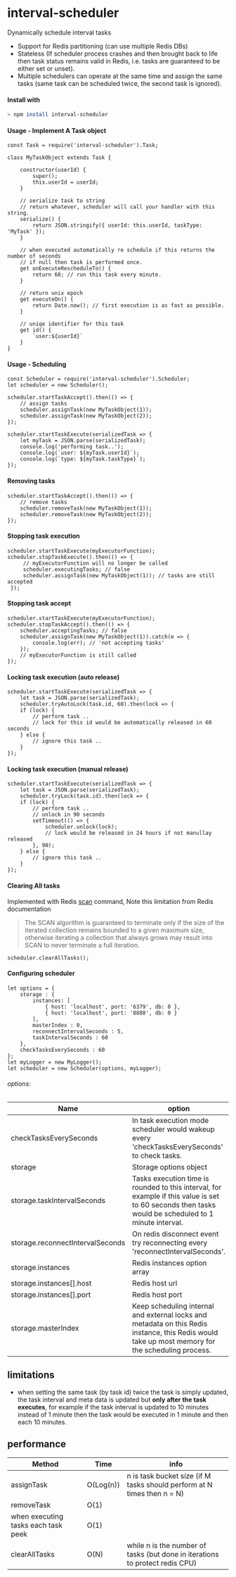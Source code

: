 # interval-scheduler
Dynamically schedule interval tasks
 - Support for Redis partitioning (can use multiple Redis DBs)
 - Stateless (If scheduler process crashes and then brought back to life 
   then task status remains valid in Redis, i.e. tasks are guaranteed to be either set or unset).
 - Multiple schedulers can operate at the same time and assign the same tasks (same task can be scheduled twice, the second task is ignored). 

#### Install with
```bash
> npm install interval-scheduler
```

#### Usage - Implement A Task object
``` 
const Task = require('interval-scheduler').Task;

class MyTaskObject extends Task {

    constructor(userId) {
        super();
        this.userId = userId;
    }

    // serialize task to string
    // return whatever, scheduler will call your handler with this string.
    serialize() {
        return JSON.stringify({ userId: this.userId, taskType: 'MyTask' });
    }

    // when executed automatically re schedule if this returns the number of seconds
    // if null then task is performed once.
    get onExecuteRescheduleTo() {
        return 60; // run this task every minute.
    }

    // return unix epoch
    get executeOn() {
        return Date.now(); // first execution is as fast as possible.
    }

    // uniqe identifier for this task
    get id() {
        `user:${userId}`
    }
}
```

#### Usage - Scheduling
```
const Scheduler = require('interval-scheduler').Scheduler;
let scheduler = new Scheduler();

scheduler.startTaskAccept().then(() => {
    // assign tasks
    scheduler.assignTask(new MyTaskObject(1));
    scheduler.assignTask(new MyTaskObject(2));
});

scheduler.startTaskExecute(serializedTask => {
    let myTask = JSON.parse(serializedTask);
    console.log('performing task..');
    console.log(`user: ${myTask.userId}`);
    console.log(`type: ${myTask.taskType}`);
});
```

#### Removing tasks
```
scheduler.startTaskAccept().then(() => {
    // remove tasks
    scheduler.removeTask(new MyTaskObject(1));
    scheduler.removeTask(new MyTaskObject(2));
});
```

#### Stopping task execution
```
scheduler.startTaskExecute(myExecutorFunction);
scheduler.stopTaskExecute().then(() => {
     // myExecutorFunction will no longer be called
     scheduler.executingTasks; // false
     scheduler.assignTask(new MyTaskObject(1)); // tasks are still accepted
 });
```

#### Stopping task accept
```
scheduler.startTaskExecute(myExecutorFunction);
scheduler.stopTaskAccept().then(() => {
    scheduler.acceptingTasks; // false
    scheduler.assignTask(new MyTaskObject(1)).catch(e => {
        console.log(err); // 'not accepting tasks'
    });
    // myExecutorFunction is still called  
});
```

#### Locking task execution (auto release)
```
scheduler.startTaskExecute(serializedTask => {
    let task = JSON.parse(serializedTask);
    scheduler.tryAutoLock(task.id, 60).then(lock => {
    if (lock) {
        // perform task ..
        // lock for this id would be automatically released in 60 seconds
    } else {
        // ignore this task ..
    }
});
```

#### Locking task execution (manual release)
```
scheduler.startTaskExecute(serializedTask => {
    let task = JSON.parse(serializedTask);
    scheduler.tryLock(task.id).then(lock => {
    if (lock) {
        // perform task ..
        // unlock in 90 seconds
        setTimeout(() => {
            scheduler.unlock(lock);
            // lock would be released in 24 hours if not manullay released
        }, 90);
    } else {
        // ignore this task ..
    }
});
```

#### Clearing All tasks
Implemented with Redis [scan](https://redis.io/commands/scan) command,
Note this limitation from Redis documentation
>The SCAN algorithm is guaranteed to terminate only if the size of the iterated collection remains bounded to a given maximum size, otherwise iterating a collection that always grows may result into SCAN to never terminate a full iteration.
```
scheduler.clearAllTasks();
```

#### Configuring scheduler
```
let options = {
    storage : {
        instances: [
            { host: 'localhost', port: '6379', db: 0 },
            { host: 'localhost', port: '8888', db: 0 }
        ],
        masterIndex : 0,
        reconnectIntervalSeconds : 5,
        taskIntervalSeconds : 60
    },
    checkTasksEverySeconds : 60
};
let myLogger = new MyLogger();
let scheduler = new Scheduler(options, myLogger);
```
###### options:
Name | option | Default
------------ | ------------- | -------
checkTasksEverySeconds | In task execution mode scheduler would wakeup every 'checkTasksEverySeconds' to check tasks. | 10 seconds
storage | Storage options object | 
storage.taskIntervalSeconds | Tasks execution time is rounded to this interval, for example if this value is set to 60 seconds then tasks would be scheduled to 1 minute interval. | 60 seconds
storage.reconnectIntervalSeconds | On redis disconnect event try reconnecting every 'reconnectIntervalSeconds'. | 1 second
storage.instances | Redis instances option array |
storage.instances[].host | Redis host url | 'localhost'
storage.instances[].port | Redis host port | '6379'
storage.masterIndex | Keep scheduling internal and external locks and metadata on this Redis instance, this Redis would take up most memory for the scheduling process. | 0 (first instance)

## limitations
- when setting the same task (by task id) twice the task is simply updated, the task interval and meta data is updated but **only after the task executes**, for example if the task interval is updated to 10 minutes instead of 1 minute then the task would be executed in 1 minute and then each 10 minutes.

## performance
Method | Time | info
---------| --------| ------
assignTask | O(Log(n)) | n is task bucket size (if M tasks should perform at N times then n = N)
removeTask | O(1) | 
when executing tasks each task peek | O(1) |
clearAllTasks | O(N) | while n is the number of tasks (but done in iterations to protect redis CPU) 

